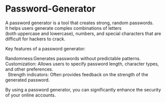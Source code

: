 # Password-Generator
A password generator is a tool that creates strong, random passwords. <br/>It helps users generate complex combinations of letters <br/>(both uppercase and lowercase), numbers, and special characters that are difficult for hackers to crack.
<br/>

Key features of a password generator:

Randomness:Generates passwords without predictable patterns.   <br/>
Customization: Allows users to specify password length, character types, and other preferences. <br/>  
Strength indicators: Often provides feedback on the strength of the generated password.<br/>

By using a password generator, you can significantly enhance the security of your online accounts.   

